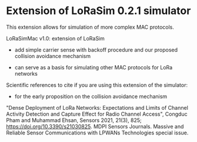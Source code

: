 Extension of LoRaSim 0.2.1 simulator
====================================

This extension allows for simulation of more complex MAC protocols.

LoRaSimMac v1.0: extension of LoRaSim

- add simple carrier sense with backoff procedure and our proposed collision avoidance mechanism
 									
- can serve as a basis for simulating other MAC protocols for LoRa networks
 
Scientific references to cite if you are using this extension of the simulator:
 
- for the early proposition on the collision avoidance mechanism

"Dense Deployment of LoRa Networks: Expectations and Limits of Channel Activity Detection and Capture Effect for Radio Channel Access", Congduc Pham and Muhammad Ehsan, Sensors 2021, 21(3), 825; https://doi.org/10.3390/s21030825. MDPI Sensors Journals. Massive and Reliable Sensor Communications with LPWANs Technologies special issue.